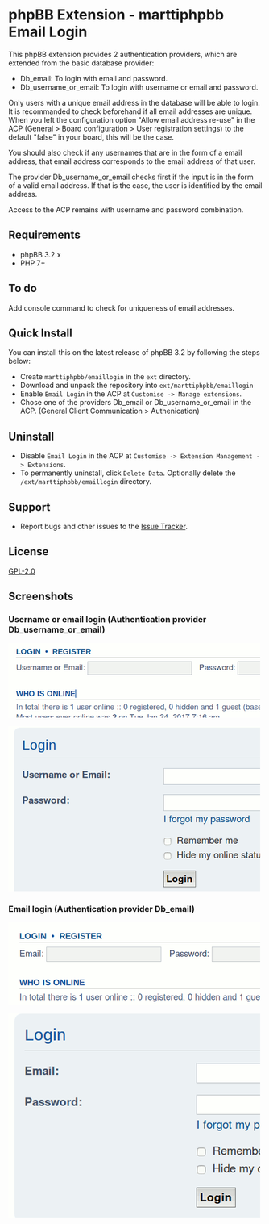 # phpBB Extension - marttiphpbb Email Login

This phpBB extension provides 2 authentication providers, which are extended from the basic database provider:

* Db_email: To login with email and password.
* Db_username_or_email: To login with username or email and password.

Only users with a unique email address in the database will be able to login. It is recommanded to check beforehand if all email addresses are unique. When you left the configuration option "Allow email address re-use" in the ACP (General > Board configuration > User registration settings) to the default "false" in your board, this will be the case.

You should also check if any usernames that are in the form of a email address, that email address corresponds to the email address of that user.

The provider Db_username_or_email checks first if the input is in the form of a valid email address. If that is the case, the user is identified by the email address.

Access to the ACP remains with username and password combination.

## Requirements

* phpBB 3.2.x
* PHP 7+

## To do

Add console command to check for uniqueness of email addresses.

## Quick Install

You can install this on the latest release of phpBB 3.2 by following the steps below:

* Create `marttiphpbb/emaillogin` in the `ext` directory.
* Download and unpack the repository into `ext/marttiphpbb/emaillogin`
* Enable `Email Login` in the ACP at `Customise -> Manage extensions`.
* Chose one of the providers Db_email or Db_username_or_email in the ACP. (General Client Communication > Authenication)

## Uninstall

* Disable `Email Login` in the ACP at `Customise -> Extension Management -> Extensions`.
* To permanently uninstall, click `Delete Data`. Optionally delete the `/ext/marttiphpbb/emaillogin` directory.

## Support

* Report bugs and other issues to the [Issue Tracker](https://github.com/marttiphpbb/phpbb-ext-emaillogin/issues).

## License

[GPL-2.0](license.txt)

## Screenshots

### Username or email login (Authentication provider Db_username_or_email)

![Quick login](doc/username_quick.png)

![Login box](doc/username_box.png)

### Email login (Authentication provider Db_email)

![Quick login](doc/email_quick.png)

![Login box](doc/email_box.png)

